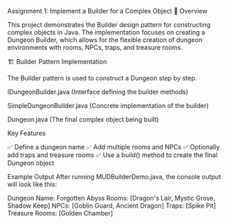 Assignment 1: Implement a Builder for a Complex Object
📌 Overview

This project demonstrates the Builder design pattern for constructing complex objects in Java. The implementation focuses on creating a Dungeon Builder, which allows for the flexible creation of dungeon environments with rooms, NPCs, traps, and treasure rooms.

🏗 Builder Pattern Implementation

The Builder pattern is used to construct a Dungeon step by step.

IDungeonBuilder.java (Interface defining the builder methods)

SimpleDungeonBuilder.java (Concrete implementation of the builder)

Dungeon.java (The final complex object being built)

Key Features

✅ Define a dungeon name
✅ Add multiple rooms and NPCs
✅ Optionally add traps and treasure rooms
✅ Use a build() method to create the final Dungeon object

Example Output
After running MUDBuilderDemo.java, the console output will look like this:

Dungeon Name: Forgotten Abyss
Rooms: [Dragon's Lair, Mystic Grove, Shadow Keep]
NPCs: [Goblin Guard, Ancient Dragon]
Traps: [Spike Pit]
Treasure Rooms: [Golden Chamber]

